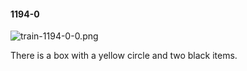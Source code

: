 #### 1194-0
![train-1194-0-0.png](https://github.com/lil-lab/nlvr/raw/master/nlvr/train/images/31/train-1194-0-0.png "train-1194-0-0.png")

There is a box with a yellow circle and two black items.